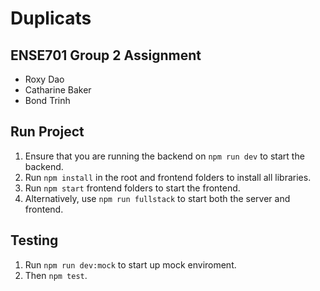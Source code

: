 # Duplicats

## ENSE701 Group 2 Assignment

- Roxy Dao
- Catharine Baker
- Bond Trinh

## Run Project

1. Ensure that you are running the backend on `npm run dev` to start the backend.
2. Run `npm install` in the root and frontend folders to install all libraries.
3. Run `npm start` frontend folders to start the frontend.
4. Alternatively, use `npm run fullstack` to start both the server and frontend.

## Testing

1. Run `npm run dev:mock` to start up mock enviroment.
2. Then `npm test`.
